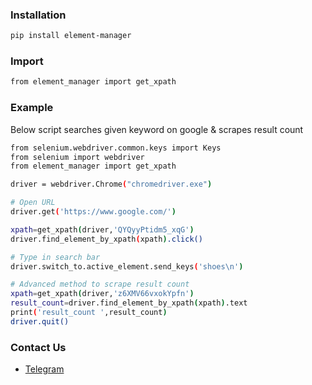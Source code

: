 ### Installation
```sh
pip install element-manager
```

### Import
```sh
from element_manager import get_xpath
```


### Example
Below script searches given keyword on google & scrapes result count
```sh
from selenium.webdriver.common.keys import Keys
from selenium import webdriver
from element_manager import get_xpath

driver = webdriver.Chrome("chromedriver.exe")

# Open URL
driver.get('https://www.google.com/')

xpath=get_xpath(driver,'QYQyyPtidm5_xqG')
driver.find_element_by_xpath(xpath).click()

# Type in search bar
driver.switch_to.active_element.send_keys('shoes\n')

# Advanced method to scrape result count
xpath=get_xpath(driver,'z6XMV66vxokYpfn')
result_count=driver.find_element_by_xpath(xpath).text
print('result_count ',result_count)
driver.quit()

```


### Contact Us
* [Telegram](https://t.me/datakund)